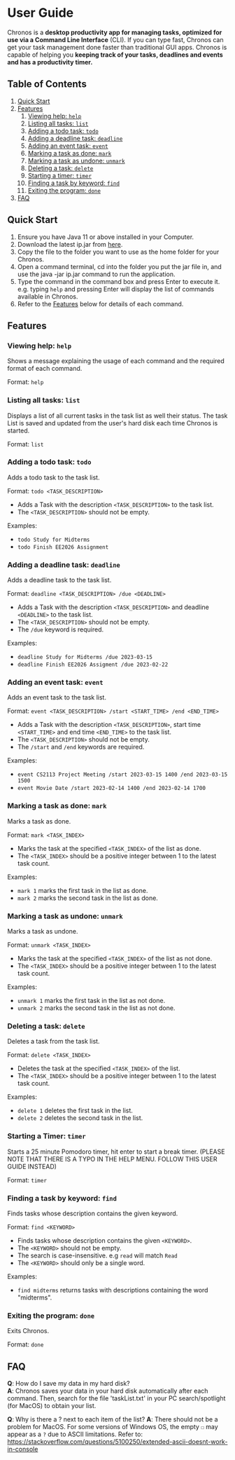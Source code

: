 # User Guide
Chronos is a **desktop productivity app for managing tasks, optimized for use via a Command Line Interface** (CLI).
If you can type fast, Chronos can get your task management done faster than traditional GUI apps. Chronos is capable of
helping you **keeping track of your tasks, deadlines and events and has a productivity timer.**

## Table of Contents
1. [Quick Start](#quick-start)
2. [Features](#features)
    1. [Viewing help: `help`](#viewing-help-help)
    2. [Listing all tasks: `list`](#listing-all-tasks-list)
    3. [Adding a todo task: `todo`](#adding-a-todo-task-todo)
    4. [Adding a deadline task: `deadline`](#adding-a-deadline-task-deadline)
    5. [Adding an event task: `event`](#adding-an-event-task-event)
    6. [Marking a task as done: `mark`](#marking-a-task-as-done-mark)
    7. [Marking a task as undone: `unmark`](#marking-a-task-as-undone-unmark)
    8. [Deleting a task: `delete`](#deleting-a-task-delete)
    9. [Starting a timer: `timer`](#starting-a-timer-timer)
   10. [Finding a task by keyword: `find`](#finding-a-task-by-keyword-find)
   11. [Exiting the program: `done`](#exiting-the-program-bye)
3. [FAQ](#faq)


## Quick Start
1. Ensure you have Java 11 or above installed in your Computer.
2. Download the latest ip.jar from [here]().
3. Copy the file to the folder you want to use as the home folder for your Chronos.
4. Open a command terminal, cd into the folder you put the jar file in, and use the java -jar
   ip.jar command to run the application.
5. Type the command in the command box and press Enter to execute it.
   e.g. typing `help` and pressing Enter will display the list of commands available in Chronos.
6. Refer to the [Features](#features) below for details of each command.

## Features

### Viewing help: `help`

Shows a message explaining the usage of each command and the required format of each command.

Format: `help`

### Listing all tasks: `list`

Displays a list of all current tasks in the task list as well their status. The task List is saved and updated from
the user's hard disk each time Chronos is started.

Format: `list`

### Adding a todo task: `todo`

Adds a todo task to the task list.

Format: `todo <TASK_DESCRIPTION>`
- Adds a Task with the description `<TASK_DESCRIPTION>` to the task list.
- The `<TASK_DESCRIPTION>` should not be empty.

Examples:
- `todo Study for Midterms`
- `todo Finish EE2026 Assignment`

### Adding a deadline task: `deadline`

Adds a deadline task to the task list.

Format: `deadline <TASK_DESCRIPTION> /due <DEADLINE>`

- Adds a Task with the description `<TASK_DESCRIPTION>` and deadline `<DEADLINE>` to the task list.
- The `<TASK_DESCRIPTION>` should not be empty.
- The `/due` keyword is required.

Examples:
- `deadline Study for Midterms /due 2023-03-15`
- `deadline Finish EE2026 Assigment /due 2023-02-22`

### Adding an event task: `event`

Adds an event task to the task list.

Format: `event <TASK_DESCRIPTION> /start <START_TIME> /end <END_TIME>`

- Adds a Task with the description `<TASK_DESCRIPTION>`, start time `<START_TIME>`
  and end time `<END_TIME>` to the task list.
- The `<TASK_DESCRIPTION>` should not be empty.
- The `/start` and `/end` keywords are required.

Examples:
- `event CS2113 Project Meeting /start 2023-03-15 1400 /end 2023-03-15 1500`
- `event Movie Date /start 2023-02-14 1400 /end 2023-02-14 1700`

### Marking a task as done: `mark`

Marks a task as done.

Format: `mark <TASK_INDEX>`

- Marks the task at the specified `<TASK_INDEX>` of the list as done.
- The `<TASK_INDEX>` should be a positive integer between 1 to the latest task count.

Examples:
- `mark 1` marks the first task in the list as done.
- `mark 2` marks the second task in the list as done.

### Marking a task as undone: `unmark`

Marks a task as undone.

Format: `unmark <TASK_INDEX>`

- Marks the task at the specified `<TASK_INDEX>` of the list as not done.
- The `<TASK_INDEX>` should be a positive integer between 1 to the latest task count.

Examples:
- `unmark 1` marks the first task in the list as not done.
- `unmark 2` marks the second task in the list as not done.

### Deleting a task: `delete`

Deletes a task from the task list.

Format: `delete <TASK_INDEX>`

- Deletes the task at the specified `<TASK_INDEX>` of the list.
- The `<TASK_INDEX>` should be a positive integer between 1 to the latest task count.

Examples:
- `delete 1` deletes the first task in the list.
- `delete 2` deletes the second task in the list.

### Starting a Timer: `timer`

Starts a 25 minute Pomodoro timer, hit enter to start a break timer. (PLEASE NOTE THAT THERE IS A TYPO IN THE HELP MENU. FOLLOW THIS USER GUIDE INSTEAD)

Format: `timer`

### Finding a task by keyword: `find`

Finds tasks whose description contains the given keyword.

Format: `find <KEYWORD>`

- Finds tasks whose description contains the given `<KEYWORD>`.
- The `<KEYWORD>` should not be empty.
- The search is case-insensitive. e.g `read` will match `Read`
- The `<KEYWORD>` should only be a single word.

Examples:
- `find midterms` returns tasks with descriptions containing the word "midterms".

### Exiting the program: `done`

Exits Chronos.

Format: `done`

## FAQ

**Q**: How do I save my data in my hard disk?  
**A**: Chronos saves your data in your hard disk automatically after each command. Then, search for the file 'taskList.txt' 
        in your PC search/spotlight (for MacOS) to obtain your list.
        
**Q**: Why is there a ? next to each item of the list?
**A**: There should not be a problem for MacOS. For some versions of Windows OS, the empty `☐` may appear as a `?` due to ASCII limitations. Refer to:            https://stackoverflow.com/questions/5100250/extended-ascii-doesnt-work-in-console 
        





